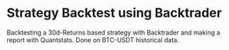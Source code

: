# Strategy Backtest using Backtrader
Backtesting a 30d-Returns based strategy with Backtrader and making a report with Quantstats. Done on BTC-USDT historical data.
